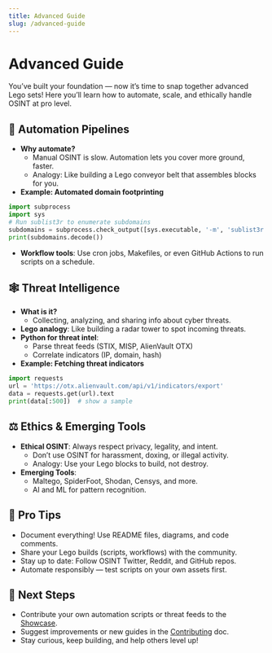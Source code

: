```yaml
---
title: Advanced Guide
slug: /advanced-guide
---
```


# Advanced Guide

You’ve built your foundation — now it’s time to snap together advanced Lego sets! Here you’ll learn how to automate, scale, and ethically handle OSINT at pro level.

## 🤖 Automation Pipelines
- **Why automate?**
  - Manual OSINT is slow. Automation lets you cover more ground, faster.
  - Analogy: Like building a Lego conveyor belt that assembles blocks for you.
- **Example: Automated domain footprinting**

```python
import subprocess
import sys
# Run sublist3r to enumerate subdomains
subdomains = subprocess.check_output([sys.executable, '-m', 'sublist3r', '-d', 'example.com'])
print(subdomains.decode())
```
- **Workflow tools**: Use cron jobs, Makefiles, or even GitHub Actions to run scripts on a schedule.

## 🕸️ Threat Intelligence
- **What is it?**
  - Collecting, analyzing, and sharing info about cyber threats.
- **Lego analogy**: Like building a radar tower to spot incoming threats.
- **Python for threat intel**:
  - Parse threat feeds (STIX, MISP, AlienVault OTX)
  - Correlate indicators (IP, domain, hash)
- **Example: Fetching threat indicators**

```python
import requests
url = 'https://otx.alienvault.com/api/v1/indicators/export'
data = requests.get(url).text
print(data[:500])  # show a sample
```

## ⚖️ Ethics & Emerging Tools
- **Ethical OSINT**: Always respect privacy, legality, and intent.
  - Don’t use OSINT for harassment, doxing, or illegal activity.
  - Analogy: Use your Lego blocks to build, not destroy.
- **Emerging Tools**:
  - Maltego, SpiderFoot, Shodan, Censys, and more.
  - AI and ML for pattern recognition.

## 🧠 Pro Tips
- Document everything! Use README files, diagrams, and code comments.
- Share your Lego builds (scripts, workflows) with the community.
- Stay up to date: Follow OSINT Twitter, Reddit, and GitHub repos.
- Automate responsibly — test scripts on your own assets first.

## 🚀 Next Steps
- Contribute your own automation scripts or threat feeds to the [Showcase](./showcase).
- Suggest improvements or new guides in the [Contributing](./contributing) doc.
- Stay curious, keep building, and help others level up!
